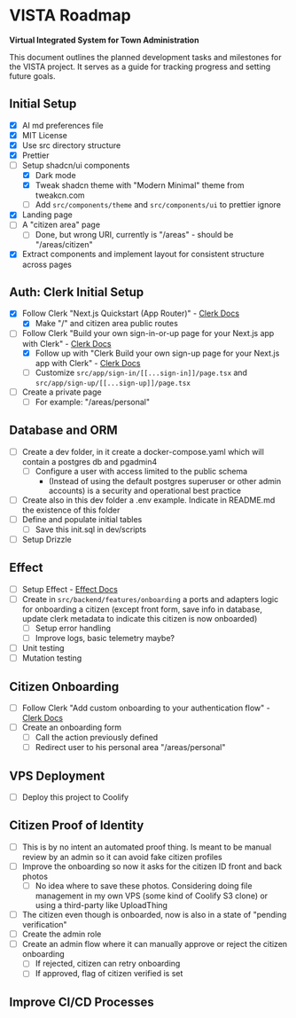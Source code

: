 # VISTA Roadmap

**Virtual Integrated System for Town Administration**

This document outlines the planned development tasks and milestones for the VISTA project. It serves as a guide for tracking progress and setting future goals.

## Initial Setup
- [x] AI md preferences file
- [x] MIT License
- [x] Use src directory structure
- [x] Prettier
- [ ] Setup shadcn/ui components
  - [x] Dark mode
  - [x] Tweak shadcn theme with "Modern Minimal" theme from tweakcn.com
  - [ ] Add `src/components/theme` and `src/components/ui` to prettier ignore
- [x] Landing page
- [ ] A "citizen area" page
  - [ ] Done, but wrong URI, currently is "/areas" - should be "/areas/citizen"
- [x] Extract components and implement layout for consistent structure across pages

## Auth: Clerk Initial Setup
- [x] Follow Clerk "Next.js Quickstart (App Router)" - [Clerk Docs](https://clerk.com/docs/quickstarts/nextjs)
  - [x] Make "/" and citizen area public routes
- [ ] Follow Clerk "Build your own sign-in-or-up page for your Next.js app with Clerk" - [Clerk Docs](https://clerk.com/docs/references/nextjs/custom-sign-in-or-up-page)
  - [x] Follow up with "Clerk Build your own sign-up page for your Next.js app with Clerk" - [Clerk Docs](https://clerk.com/docs/references/nextjs/custom-sign-up-page)
  - [ ] Customize `src/app/sign-in/[[...sign-in]]/page.tsx` and `src/app/sign-up/[[...sign-up]]/page.tsx`
- [ ] Create a private page
  - [ ] For example: "/areas/personal"

## Database and ORM
- [ ] Create a dev folder, in it create a docker-compose.yaml which will contain a postgres db and pgadmin4
  - [ ] Configure a user with access limited to the public schema
    - (Instead of using the default postgres superuser or other admin accounts) is a security and operational best practice
- [ ] Create also in this dev folder a .env example. Indicate in README.md the existence of this folder
- [ ] Define and populate initial tables
  - [ ] Save this init.sql in dev/scripts
- [ ] Setup Drizzle

## Effect
- [ ] Setup Effect - [Effect Docs](https://effect.website/docs)
- [ ] Create in `src/backend/features/onboarding` a ports and adapters logic for onboarding a citizen (except front form, save info in database, update clerk metadata to indicate this citizen is now onboarded)
  - [ ] Setup error handling
  - [ ] Improve logs, basic telemetry maybe?
- [ ] Unit testing
- [ ] Mutation testing

## Citizen Onboarding
- [ ] Follow Clerk "Add custom onboarding to your authentication flow" - [Clerk Docs](https://clerk.com/docs/references/nextjs/add-onboarding-flow)
- [ ] Create an onboarding form
  - [ ] Call the action previously defined
  - [ ] Redirect user to his personal area "/areas/personal"

## VPS Deployment
- [ ] Deploy this project to Coolify

## Citizen Proof of Identity
- [ ] This is by no intent an automated proof thing. Is meant to be manual review by an admin so it can avoid fake citizen profiles
- [ ] Improve the onboarding so now it asks for the citizen ID front and back photos
  - [ ] No idea where to save these photos. Considering doing file management in my own VPS (some kind of Coolify S3 clone) or using a third-party like UploadThing
- [ ] The citizen even though is onboarded, now is also in a state of "pending verification"
- [ ] Create the admin role
- [ ] Create an admin flow where it can manually approve or reject the citizen onboarding
  - [ ] If rejected, citizen can retry onboarding
  - [ ] If approved, flag of citizen verified is set

## Improve CI/CD Processes